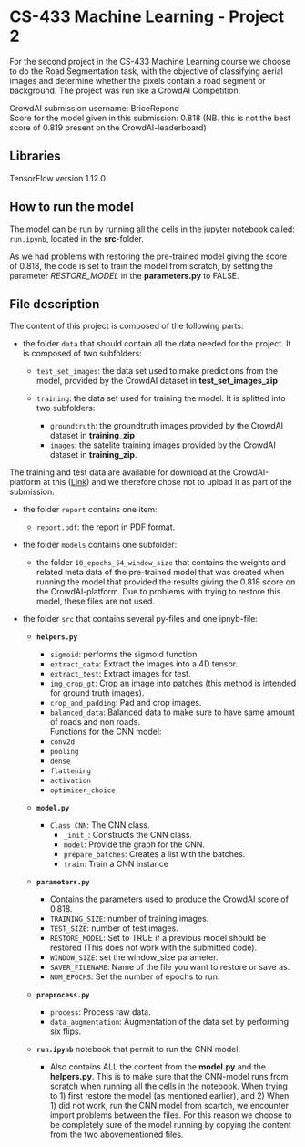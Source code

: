 # CS-433 Machine Learning - Project 2


For the second project in the CS-433 Machine Learning course we choose to do the Road Segmentation task, with the objective of classifying aerial images and determine whether the pixels contain a road segment or background. The project was run like a CrowdAI Competition.  

CrowdAI submission username: BriceRepond   
Score for the model given in this submission: 0.818 (NB. this is not the best score of 0.819 present on the CrowdAI-leaderboard)

## Libraries
TensorFlow version 1.12.0

## How to run the model

The model can be run by running all the cells in the jupyter notebook called: `run.ipynb`, located in the **src**-folder.

As we had problems with restoring the pre-trained model giving the score of 0.818, the code is set to train the model from scratch, by setting the parameter _RESTORE_MODEL_ in the **parameters.py** to FALSE.


## File description
The content of this project is composed of the following parts:

- the folder `data` that should contain all the data needed for the project. It is composed of two subfolders:
   
   - `test_set_images`: the data set used to make predictions from the model, provided by the CrowdAI dataset in **test_set_images_zip**
   
   - `training`: the data set used for training the model. It is splitted into two subfolders:
      - `groundtruth`: the groundtruth images provided by the CrowdAI dataset in **training_zip**
      - `images`: the satelite training images provided by the CrowdAI dataset in **training_zip**.

The training and test data are available for download at the CrowdAI-platform at this ([Link](https://www.crowdai.org/challenges/epfl-ml-road-segmentation/dataset_files "Link")) and we therefore chose not to upload it as part of the submission.

- the folder `report` contains one item:
    
   - `report.pdf`: the report in PDF format.
 
- the folder `models` contains one subfolder:
   - the folder `10_epochs_54_window_size` that contains the weights and related meta data of the pre-trained model that was created when running the model that provided the results giving the 0.818 score on the CrowdAI-platform. Due to problems with trying to restore this model, these files are not used.  

- the folder `src` that contains several py-files and one ipnyb-file:

   - **`helpers.py`**
      - `sigmoid`: performs the sigmoid function.
      - `extract_data`: Extract the images into a 4D tensor. 
      - `extract_test`: Extract images for test.
      - `img_crop_gt`: Crop an image into patches (this method is intended for ground truth images).
      - `crop_and_padding`: Pad and crop images.
      - `balanced_data`: Balanced data to make sure to have same amount of roads and non roads.  
      Functions for the CNN model:
      - `conv2d`
      - `pooling`
      - `dense`
      - `flattening`
      - `activation`
      - `optimizer_choice`
      
    - **`model.py`**
      - `Class CNN`: The CNN class.
         - `_init_`: Constructs the CNN class.
         - `model`: Provide the graph for the CNN.
         - `prepare_batches`: Creates a list with the batches.
         - `train`: Train a CNN instance
    - **`parameters.py`** 
      - Contains the parameters used to produce the CrowdAI score of 0.818.
      - `TRAINING_SIZE`: number of training images.
      - `TEST_SIZE`: number of test images.
      - `RESTORE_MODEL`: Set to TRUE if a previous model should be restored (This does not work with the submitted code).
      - `WINDOW_SIZE`: set the window_size parameter.
      - `SAVER_FILENAME`: Name of the file you want to restore or save as.
      - `NUM_EPOCHS`: Set the number of epochs to run.
    - **`preprocess.py`**     
      - `process`: Process raw data.
      - `data_augmentation`: Augmentation of the data set by performing six flips.
    - **`run.ipynb`** notebook that permit to run the CNN model.
      - Also contains ALL the content from the **model.py** and the **helpers.py**. This is to make sure that the CNN-model runs from scratch when running all the cells in the notebook. When trying to 1) first restore the model (as mentioned earlier), and 2) When 1) did not work, run the CNN model from scartch, we encounter import problems between the files. For this reason we choose to be completely sure of the model running by copying the content from the two abovementioned files.

 


